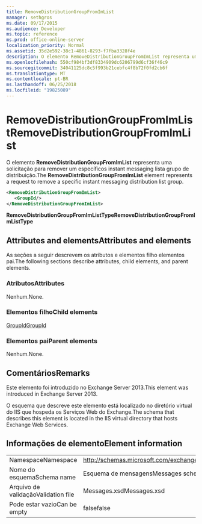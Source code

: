```yaml
---
title: RemoveDistributionGroupFromImList
manager: sethgros
ms.date: 09/17/2015
ms.audience: Developer
ms.topic: reference
ms.prod: office-online-server
localization_priority: Normal
ms.assetid: 35d2e592-38c1-4861-8293-f7fba3328f4e
description: O elemento RemoveDistributionGroupFromImList representa uma solicitação para remover um específicos instant messaging lista grupo de distribuição.
ms.openlocfilehash: 550cf984bf3df8334909dc6206799d6cf36f46c9
ms.sourcegitcommit: 34041125dc8c5f993b21cebfc4f8b72f0fd2cb6f
ms.translationtype: MT
ms.contentlocale: pt-BR
ms.lasthandoff: 06/25/2018
ms.locfileid: "19825089"
---
```

# <a name="removedistributiongroupfromimlist"></a><span data-ttu-id="f4545-103">RemoveDistributionGroupFromImList</span><span class="sxs-lookup"><span data-stu-id="f4545-103">RemoveDistributionGroupFromImList</span></span>

<span data-ttu-id="f4545-104">O elemento **RemoveDistributionGroupFromImList** representa uma solicitação para remover um específicos instant messaging lista grupo de distribuição.</span><span class="sxs-lookup"><span data-stu-id="f4545-104">The **RemoveDistributionGroupFromImList** element represents a request to remove a specific instant messaging distribution list group.</span></span> 
  
```XML
<RemoveDistributionGroupFromImList>
   <GroupId/>
</RemoveDistributionGroupFromImList>
```

 <span data-ttu-id="f4545-105">**RemoveDistributionGroupFromImListType**</span><span class="sxs-lookup"><span data-stu-id="f4545-105">**RemoveDistributionGroupFromImListType**</span></span>
## <a name="attributes-and-elements"></a><span data-ttu-id="f4545-106">Attributes and elements</span><span class="sxs-lookup"><span data-stu-id="f4545-106">Attributes and elements</span></span>

<span data-ttu-id="f4545-107">As seções a seguir descrevem os atributos e elementos filho elementos pai.</span><span class="sxs-lookup"><span data-stu-id="f4545-107">The following sections describe attributes, child elements, and parent elements.</span></span>
  
### <a name="attributes"></a><span data-ttu-id="f4545-108">Atributos</span><span class="sxs-lookup"><span data-stu-id="f4545-108">Attributes</span></span>

<span data-ttu-id="f4545-109">Nenhum.</span><span class="sxs-lookup"><span data-stu-id="f4545-109">None.</span></span>
  
### <a name="child-elements"></a><span data-ttu-id="f4545-110">Elementos filho</span><span class="sxs-lookup"><span data-stu-id="f4545-110">Child elements</span></span>

[<span data-ttu-id="f4545-111">GroupId</span><span class="sxs-lookup"><span data-stu-id="f4545-111">GroupId</span></span>](groupid.md)
  
### <a name="parent-elements"></a><span data-ttu-id="f4545-112">Elementos pai</span><span class="sxs-lookup"><span data-stu-id="f4545-112">Parent elements</span></span>

<span data-ttu-id="f4545-113">Nenhum.</span><span class="sxs-lookup"><span data-stu-id="f4545-113">None.</span></span>
  
## <a name="remarks"></a><span data-ttu-id="f4545-114">Comentários</span><span class="sxs-lookup"><span data-stu-id="f4545-114">Remarks</span></span>

<span data-ttu-id="f4545-115">Este elemento foi introduzido no Exchange Server 2013.</span><span class="sxs-lookup"><span data-stu-id="f4545-115">This element was introduced in Exchange Server 2013.</span></span>
  
<span data-ttu-id="f4545-116">O esquema que descreve este elemento está localizado no diretório virtual do IIS que hospeda os Serviços Web do Exchange.</span><span class="sxs-lookup"><span data-stu-id="f4545-116">The schema that describes this element is located in the IIS virtual directory that hosts Exchange Web Services.</span></span>
  
## <a name="element-information"></a><span data-ttu-id="f4545-117">Informações de elemento</span><span class="sxs-lookup"><span data-stu-id="f4545-117">Element information</span></span>

|||
|:-----|:-----|
|<span data-ttu-id="f4545-118">Namespace</span><span class="sxs-lookup"><span data-stu-id="f4545-118">Namespace</span></span>  <br/> |http://schemas.microsoft.com/exchange/services/2006/messages  <br/> |
|<span data-ttu-id="f4545-119">Nome do esquema</span><span class="sxs-lookup"><span data-stu-id="f4545-119">Schema name</span></span>  <br/> |<span data-ttu-id="f4545-120">Esquema de mensagens</span><span class="sxs-lookup"><span data-stu-id="f4545-120">Messages schema</span></span>  <br/> |
|<span data-ttu-id="f4545-121">Arquivo de validação</span><span class="sxs-lookup"><span data-stu-id="f4545-121">Validation file</span></span>  <br/> |<span data-ttu-id="f4545-122">Messages.xsd</span><span class="sxs-lookup"><span data-stu-id="f4545-122">Messages.xsd</span></span>  <br/> |
|<span data-ttu-id="f4545-123">Pode estar vazio</span><span class="sxs-lookup"><span data-stu-id="f4545-123">Can be empty</span></span>  <br/> |<span data-ttu-id="f4545-124">false</span><span class="sxs-lookup"><span data-stu-id="f4545-124">false</span></span>  <br/> |
   

